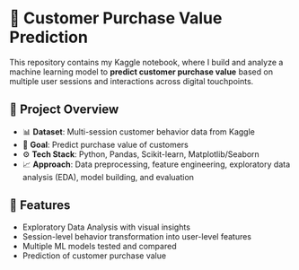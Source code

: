 # 🛒 Customer Purchase Value Prediction  

This repository contains my Kaggle notebook, where I build and analyze a machine learning model to **predict customer purchase value** based on multiple user sessions and interactions across digital touchpoints.  

## 📖 Project Overview  
- 📊 **Dataset**: Multi-session customer behavior data from Kaggle  
- 🤖 **Goal**: Predict purchase value of customers  
- ⚙️ **Tech Stack**: Python, Pandas, Scikit-learn, Matplotlib/Seaborn  
- 📈 **Approach**: Data preprocessing, feature engineering, exploratory data analysis (EDA), model building, and evaluation  

## 🚀 Features  
- Exploratory Data Analysis with visual insights  
- Session-level behavior transformation into user-level features  
- Multiple ML models tested and compared  
- Prediction of customer purchase value  
